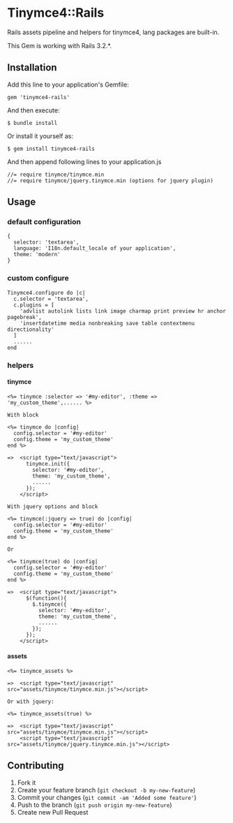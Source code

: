 # Tinymce4::Rails

Rails assets pipeline and helpers for tinymce4, lang packages are built-in.

This Gem is working with Rails 3.2.*.

## Installation

Add this line to your application's Gemfile:

    gem 'tinymce4-rails'

And then execute:

    $ bundle install

Or install it yourself as:

    $ gem install tinymce4-rails

And then append following lines to your application.js

    //= require tinymce/tinymce.min
    //= require tinymce/jquery.tinymce.min (options for jquery plugin)

## Usage

### default configuration

    {
      selector: 'textarea',
      language: 'I18n.default_locale of your application',
      theme: 'modern'
    }
    
### custom configure

    Tinymce4.configure do |c|
      c.selector = 'textarea',
      c.plugins = [
        'advlist autolink lists link image charmap print preview hr anchor pagebreak',
        'insertdatetime media nonbreaking save table contextmenu directionality'
      ]
      ......
    end

### helpers

#### tinymce

    <%= tinymce :selector => '#my-editor', :theme => 'my_custom_theme',...... %>
    
    With block

    <%= tinymce do |config|
      config.selector = '#my-editor'
      config.theme = 'my_custom_theme'
    end %>

    =>  <script type="text/javascript">
          tinymce.init({
            selector: '#my-editor',
            theme: 'my_custom_theme',
            ......
          });
        </script>

    With jquery options and block

    <%= tinymce(:jquery => true) do |config|
      config.selector = '#my-editor'
      config.theme = 'my_custom_theme'
    end %>

    Or

    <%= tinymce(true) do |config|
      config.selector = '#my-editor'
      config.theme = 'my_custom_theme'
    end %>

    =>  <script type="text/javascript">
          $(function(){
            $.tinymce({
              selector: '#my-editor',
              theme: 'my_custom_theme',
              ......
            });
          });
        </script>

#### assets
    <%= tinymce_assets %>

    =>  <script type="text/javascript" src="assets/tinymce/tinymce.min.js"></script>

    Or with jquery:

    <%= tinymce_assets(true) %>

    =>  <script type="text/javascript" src="assets/tinymce/tinymce.min.js"></script>
        <script type="text/javascript" src="assets/tinymce/jquery.tinymce.min.js"></script>

## Contributing

1. Fork it
2. Create your feature branch (`git checkout -b my-new-feature`)
3. Commit your changes (`git commit -am 'Added some feature'`)
4. Push to the branch (`git push origin my-new-feature`)
5. Create new Pull Request
